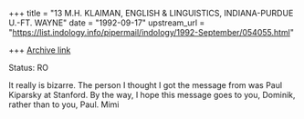+++
title = "13 M.H. KLAIMAN, ENGLISH & LINGUISTICS,              INDIANA-PURDUE U.-FT. WAYNE"
date = "1992-09-17"
upstream_url = "https://list.indology.info/pipermail/indology/1992-September/054055.html"

+++
[Archive link](https://list.indology.info/pipermail/indology/1992-September/054055.html)


Status: RO

It really is bizarre.  The person I thought I got the message from was
Paul Kiparsky at Stanford.  By the way, I hope this message goes to you,
Dominik, rather than to you, Paul.
Mimi




